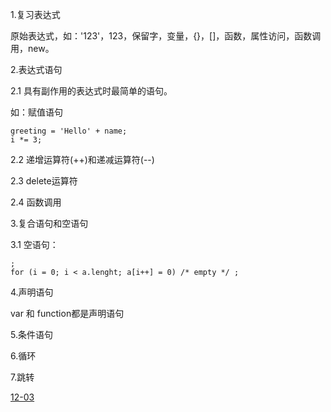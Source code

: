1.复习表达式

原始表达式，如：'123'，123，保留字，变量，{}，[]，函数，属性访问，函数调用，new。
   
2.表达式语句

2.1 具有副作用的表达式时最简单的语句。

如：赋值语句

	greeting = 'Hello' + name;
	i *= 3;
	
2.2 递增运算符(++)和递减运算符(--)

2.3 delete运算符

2.4 函数调用

3.复合语句和空语句

3.1 空语句：

	;
	for (i = 0; i < a.lenght; a[i++] = 0) /* empty */ ;
	
4.声明语句

var 和 function都是声明语句

5.条件语句

6.循环

7.跳转

[12-03](../学习历程/12-03.html)

